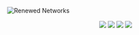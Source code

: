 ![Renewed Networks](https://i.imgur.com/wv5LctX.png)
<p align="center">
<a href="https://github.com/renewed-networks"><img align="center" src="https://img.shields.io/badge/GitHub-171a21?style=for-the-badge&logo=github"/></a>
<a href="https://steamcommunity.com/groups/renewed_networks"><img align="center" src="https://img.shields.io/badge/Steam-2a475e?style=for-the-badge&logo=steam"/></a>
<a href="https://discord.gg/4MBuAKJGYR"><img align="center" src="https://img.shields.io/badge/Discord-%237289da?style=for-the-badge&logo=discord&logoColor=white"/></a>
<a href="https://www.moddb.com/company/rndevs"><img align="center" src="https://img.shields.io/badge/ModDB-FFF000?style=for-the-badge&logo=readthedocs&logoColor=black"/></a>
</p>
